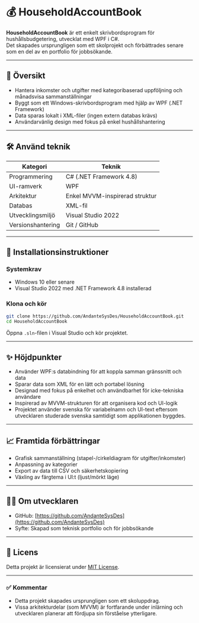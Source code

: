 # 💰 HouseholdAccountBook

**HouseholdAccountBook** är ett enkelt skrivbordsprogram för hushållsbudgetering, utvecklat med WPF i C#.  
Det skapades ursprungligen som ett skolprojekt och förbättrades senare som en del av en portfolio för jobbsökande.

---

## 📌 Översikt

- Hantera inkomster och utgifter med kategoribaserad uppföljning och månadsvisa sammanställningar
- Byggt som ett Windows-skrivbordsprogram med hjälp av WPF (.NET Framework)
- Data sparas lokalt i XML-filer (ingen extern databas krävs)
- Användarvänlig design med fokus på enkel hushållshantering

---

## 🛠 Använd teknik

| Kategori       | Teknik                        |
|----------------|-------------------------------|
| Programmering  | C# (.NET Framework 4.8)       |
| UI-ramverk     | WPF                           |
| Arkitektur     | Enkel MVVM-inspirerad struktur|
| Databas        | XML-fil                       |
| Utvecklingsmiljö | Visual Studio 2022          |
| Versionshantering| Git / GitHub                |

---

## 🚀 Installationsinstruktioner

### Systemkrav

- Windows 10 eller senare
- Visual Studio 2022 med .NET Framework 4.8 installerad

### Klona och kör

```bash
git clone https://github.com/AndanteSysDes/HouseholdAccountBook.git
cd HouseholdAccountBook
```

Öppna `.sln`-filen i Visual Studio och kör projektet.

---


## ✨ Höjdpunkter

- Använder WPF:s databindning för att koppla samman gränssnitt och data
- Sparar data som XML för en lätt och portabel lösning
- Designad med fokus på enkelhet och användbarhet för icke-tekniska användare
- Inspirerad av MVVM-strukturen för att organisera kod och UI-logik
- Projektet använder svenska för variabelnamn och UI-text eftersom utvecklaren studerade svenska samtidigt som applikationen byggdes.

---

## 📈 Framtida förbättringar

- Grafisk sammanställning (stapel-/cirkeldiagram för utgifter/inkomster)
- Anpassning av kategorier
- Export av data till CSV och säkerhetskopiering
- Växling av färgtema i UI:t (ljust/mörkt läge)

---

## 🧑‍💻 Om utvecklaren

- GitHub: [https://github.com/AndanteSysDes](https://github.com/AndanteSysDes)  
- Syfte: Skapad som teknisk portfolio och för jobbsökande

---

## 📄 Licens

Detta projekt är licensierat under [MIT License](LICENSE).

---

### ✅ Kommentar

- Detta projekt skapades ursprungligen som ett skoluppdrag.
- Vissa arkitekturdelar (som MVVM) är fortfarande under inlärning och utvecklaren planerar att fördjupa sin förståelse ytterligare.
